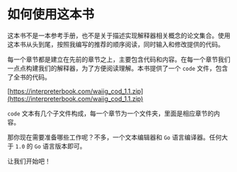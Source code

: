 # 如何使用这本书

这本书不是一本参考手册，也不是关于描述实现解释器相关概念的论文集合。使用这本书从头到尾，按照我编写的推荐的顺序阅读，同时输入和修改提供的代码。

每一个章节都是建立在先前的章节之上，主要包含代码和内容。在每一个章节我们一点点构建我们的解释器，为了方便阅读理解。本书提供了一个 `code` 文件，包含了全书的代码。

[https://interpreterbook.com/waiig_cod_1.1.zip](https://interpreterbook.com/waiig_cod_1.1.zip)

`code` 文本有几个子文件构成，每一个章节为一个文件夹，里面是相应章节的内容。

那你现在需要准备哪些工作呢？不多，一个文本编辑器和 `Go` 语言编译器。任何大于 `1.0` 的 `Go` 语言版本即可。

让我们开始吧！
